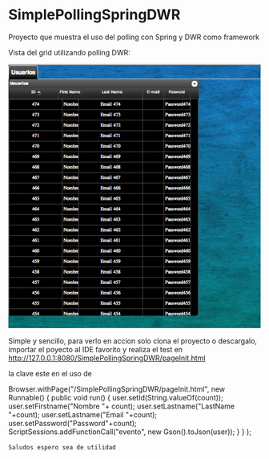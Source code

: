 SimplePollingSpringDWR
======================

Proyecto que muestra el uso del polling con Spring y DWR como framework


Vista del grid utilizando polling DWR:

![Settings Window](https://raw.githubusercontent.com/xola139/SimplePollingSpringDWR/master/SimplePollingSpringDWR/WebContent/images/review.png)


Simple y sencillo, para verlo en accion solo clona el proyecto o descargalo, importar el poyecto al IDE favorito y realiza el test en http://127.0.0.1:8080/SimplePollingSpringDWR/pageInit.html

la clave este en el uso de 

Browser.withPage("/SimplePollingSpringDWR/pageInit.html",
					new Runnable() {
						public void run() {
							user.setId(String.valueOf(count));
							user.setFirstname("Nombre  "+ count);
							user.setLastname("LastName "+count);
							user.setLastname("Email "+count);
							user.setPassword("Password"+count);
							ScriptSessions.addFunctionCall("evento", new Gson().toJson(user));
						}
					}
				);
				
	Saludos espero sea de utilidad 
